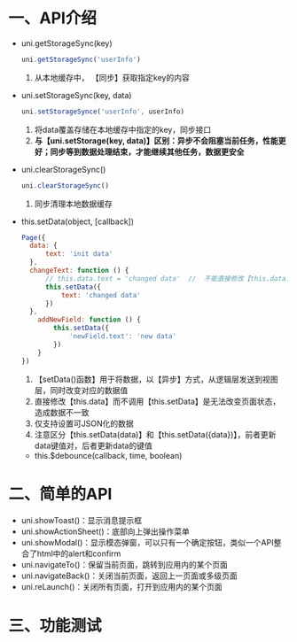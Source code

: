 # 一、API介绍

- uni.getStorageSync(key)

  ```javascript
  uni.getStorageSync('userInfo')
  ```

  1. 从本地缓存中， 【同步】获取指定key的内容

- uni.setStorageSync(key, data)

  ```javascript
  uni.setStorageSynce('userInfo', userInfo)
  ```

  1. 将data覆盖存储在本地缓存中指定的key，同步接口
  2. **与【uni.setStorage(key, data)】区别：异步不会阻塞当前任务，性能更好；同步等到数据处理结束，才能继续其他任务，数据更安全**

- uni.clearStorageSync()

  ```javascript
  uni.clearStorageSync()
  ```

  1. 同步清理本地数据缓存

- this.setData(object, [callback])

  ```javascript
  Page({
  	data: {
  		text: 'init data'
  	},
  	changeText: function () {
  		// this.data.text = 'changed data'	//	不能直接修改【this.data.text】
  		this.setData({
  			text: 'changed data'
  		})
  	},
      addNewField: function () {
          this.setData({
              'newField.text': 'new data'
          })
      }
  })
  
  ```

  1. 【setData()函数】用于将数据，以【异步】方式，从逻辑层发送到视图层，同时改变对应的数据值
  2. 直接修改【this.data】而不调用【this.setData】是无法改变页面状态，造成数据不一致
  3. 仅支持设置可JSON化的数据
  4. 注意区分【this.setData(data)】和【this.setData({data})】，前者更新data键值对，后者更新data的键值

  - this.$debounce(callback, time, boolean)

# 二、简单的API

- uni.showToast()：显示消息提示框
- uni.showActionSheet()：底部向上弹出操作菜单
- uni.showModal()：显示模态弹窗，可以只有一个确定按钮，类似一个API整合了html中的alert和confirm
- uni.navigateTo()：保留当前页面，跳转到应用内的某个页面
- uni.navigateBack()：关闭当前页面，返回上一页面或多级页面
- uni.reLaunch()：关闭所有页面，打开到应用内的某个页面

# 三、功能测试

